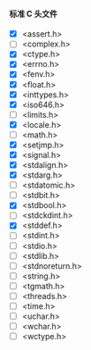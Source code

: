 #### 标准 C 头文件

- [x] <assert.h>
- [ ] <complex.h>
- [x] <ctype.h>
- [x] <errno.h>
- [x] <fenv.h>
- [x] <float.h>
- [x] <inttypes.h>
- [x] <iso646.h>
- [ ] <limits.h>
- [x] <locale.h>
- [ ] <math.h>
- [x] <setjmp.h>
- [x] <signal.h>
- [x] <stdalign.h>
- [x] <stdarg.h>
- [ ] <stdatomic.h>
- [ ] <stdbit.h>
- [x] <stdbool.h>
- [ ] <stdckdint.h>
- [x] <stddef.h>
- [ ] <stdint.h>
- [ ] <stdio.h>
- [ ] <stdlib.h>
- [ ] <stdnoreturn.h>
- [ ] <string.h>
- [ ] <tgmath.h>
- [ ] <threads.h>
- [ ] <time.h>
- [ ] <uchar.h>
- [ ] <wchar.h>
- [ ] <wctype.h>